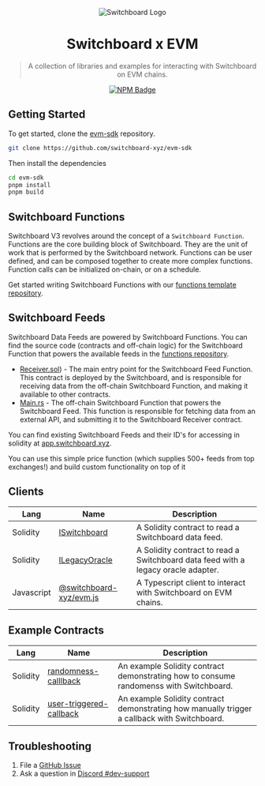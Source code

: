 <div align="center">

![Switchboard Logo](https://github.com/switchboard-xyz/sbv2-core/raw/main/website/static/img/icons/switchboard/avatar.png)

# Switchboard x EVM

> A collection of libraries and examples for interacting with Switchboard on EVM
> chains.

[![NPM Badge](https://img.shields.io/github/package-json/v/switchboard-xyz/sbv2-evm?color=red&filename=javascript%2Fevm.js%2Fpackage.json&label=%40switchboard-xyz%2Fevm.js&logo=npm)](https://www.npmjs.com/package/@switchboard-xyz/evm.js)

</div>

## Getting Started

To get started, clone the
[evm-sdk](https://github.com/switchboard-xyz/evm-sdk) repository.

```bash
git clone https://github.com/switchboard-xyz/evm-sdk
```

Then install the dependencies

```bash
cd evm-sdk
pnpm install
pnpm build
```

## Switchboard Functions

Switchboard V3 revolves around the concept of a `Switchboard Function`. Functions are the core building block of Switchboard. They are the unit of work that is performed by the Switchboard network. Functions can be user defined, and can be composed together to create more complex functions. Function calls can be initialized on-chain, or on a schedule.

Get started writing Switchboard Functions with our [functions template repository](https://github.com/switchboard-xyz/evm-functions-template).

## Switchboard Feeds

Switchboard Data Feeds are powered by Switchboard Functions. You can find the source code (contracts and off-chain logic) for the Switchboard Function that powers the available feeds in the [functions repository](https://github.com/switchboard-xyz/evm-functions-template/tree/main/rust/01_price_oracle/SwitchboardPushReceiver).
- [Receiver.sol](https://github.com/switchboard-xyz/evm-functions-template/blob/main/rust/01_price_oracle/SwitchboardPushReceiver/contracts/src/SwitchboardPushReceiver/Receiver/Receiver.sol)) - The main entry point for the Switchboard Feed Function. This contract is deployed by the Switchboard, and is responsible for receiving data from the off-chain Switchboard Function, and making it available to other contracts.
- [Main.rs](https://github.com/switchboard-xyz/evm-functions-template/blob/main/rust/01_price_oracle/SwitchboardPushReceiver/switchboard-function/src/main.rs) - The off-chain Switchboard Function that powers the Switchboard Feed. This function is responsible for fetching data from an external API, and submitting it to the Switchboard Receiver contract.


You can find existing Switchboard Feeds and their ID's for accessing in solidity at [app.switchboard.xyz](https://app.switchboard.xyz/).

You can use this simple price function (which supplies 500+ feeds from top exchanges!) and build custom functionality on top of it

<!--
## Addresses

### Arbitrum

The following addresses can be used with the Switchboard deployment on Arbitrum

#### Mainnet

| Account              | Address                                      |
| -------------------- | -------------------------------------------- |
| Program ID           | `0xd54579539E1334E856b983745DA26BEc3efB3C4D` |
| Attestation Service  | `0x316fBe540C719970E6427ccD8590d7E0a2814C5D` |
| Permissionless Queue | `0x127f24013CaADF770F4b514c86344dD4f38d80c2` |

#### Testnet (Goerli)

| Account              | Address                                      |
| -------------------- | -------------------------------------------- |
| Program ID           | `0x2802f459D1515257b73fAaa6dD9512E7cDE04592` |
| Attestation Service  | `0xFC8e90254194B038F2e233129202f096a8507e80` |
| Permissionless Queue | `0x3E1A13b2d6E0665A32d8638eA216A16953E8a9aF` |

### CoreDAO

The following addresses can be used with the Switchboard deployment on Coredao

#### Mainnet

| Account              | Address                                      |
| -------------------- | -------------------------------------------- |
| Program ID           | `0x73d6C66874e570f058834cAA666b2c352F1C792D` |
| Permissioned Queue   | `0x1e373Ac0a299E6CCfE6bd333025E5Ebef9Eca2Dd` |
| Permissionless Queue | `0x628D9A4109FD1B94348b7866923A4b7aae3D61c6` |

#### Testnet

| Account              | Address                                      |
| -------------------- | -------------------------------------------- |
| Program ID           | `0x1bAB46734e02d25D9dF5EE725c0646b39C0c5224` |
| Program Authority    | `0xB76E3A368dA2B6E6E5F5F686046C7cb0a3e1Bd1A` |
| Permissionless Queue | `0x934eb1F9D0f59695050f761DC64e443E5030A569` | -->

## Clients

| **Lang**   | **Name**                                     | **Description**                                                                   |
| ---------- | -------------------------------------------- | --------------------------------------------------------------------------------- |
| Solidity   | [ISwitchboard](solidity/ISwitchboard)        | A Solidity contract to read a Switchboard data feed.                              |
| Solidity   | [ILegacyOracle](solidity/ILegacyOracle)      | A Solidity contract to read a Switchboard data feed with a legacy oracle adapter. |
| Javascript | [@switchboard-xyz/evm.js](javascript/evm.js) | A Typescript client to interact with Switchboard on EVM chains.                   |

## Example Contracts

| **Lang** | **Name**                                                       | **Description**                                                                              |
| -------- | -------------------------------------------------------------- | -------------------------------------------------------------------------------------------- |
| Solidity | [randomness-calllback](examples/01_randomness_callback)        | An example Solidity contract demonstrating how to consume randomenss with Switchboard.       |
| Solidity | [user-triggered-callback](examples/02_user_triggered_callback) | An example Solidity contract demonstrating how manually trigger a callback with Switchboard. |

## Troubleshooting

1. File a [GitHub Issue](https://github.com/switchboard-xyz/evm-sdk/issues/new)
2. Ask a question in
   [Discord #dev-support](https://discord.com/channels/841525135311634443/984343400377647144)
